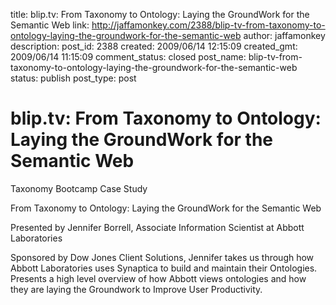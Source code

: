 title: blip.tv: From Taxonomy to Ontology: Laying the GroundWork for the Semantic Web
link: http://jaffamonkey.com/2388/blip-tv-from-taxonomy-to-ontology-laying-the-groundwork-for-the-semantic-web
author: jaffamonkey
description: 
post_id: 2388
created: 2009/06/14 12:15:09
created_gmt: 2009/06/14 11:15:09
comment_status: closed
post_name: blip-tv-from-taxonomy-to-ontology-laying-the-groundwork-for-the-semantic-web
status: publish
post_type: post

<!--	

Taxonomy Bootcamp Case StudyFrom Taxonomy to Ontology: Laying the GroundWork for the Semantic WebPresented by Jennifer Borrell, Associate Information Scientist at Abbott LaboratoriesSponsored by Dow Jones Client Solutions, Jennifer takes us through ...-->

# blip.tv: From Taxonomy to Ontology: Laying the GroundWork for the Semantic Web

Taxonomy Bootcamp Case Study

From Taxonomy to Ontology: Laying the GroundWork for the Semantic Web

Presented by Jennifer Borrell, Associate Information Scientist at Abbott Laboratories

Sponsored by Dow Jones Client Solutions, Jennifer takes us through how Abbott Laboratories uses Synaptica to build and maintain their Ontologies. Presents a high level overview of how Abbott views ontologies and how they are laying the Groundwork to Improve User Productivity.